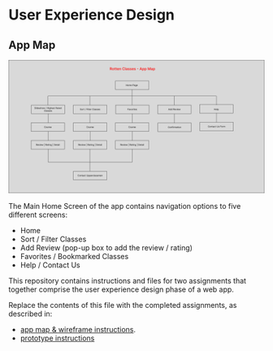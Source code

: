 # User Experience Design

## App Map
![](ux-design/AppMap.png)

The Main Home Screen of the app contains navigation options to five different screens:
- Home
- Sort / Filter Classes
- Add Review (pop-up box to add the review / rating)
- Favorites / Bookmarked Classes
- Help / Contact Us

This repository contains instructions and files for two assignments that together comprise the user experience design phase of a web app.

Replace the contents of this file with the completed assignments, as described in:

- [app map & wireframe instructions](instructions-0a-app-map-wireframes.md).
- [prototype instructions](instructions-0b-prototyping.md)
